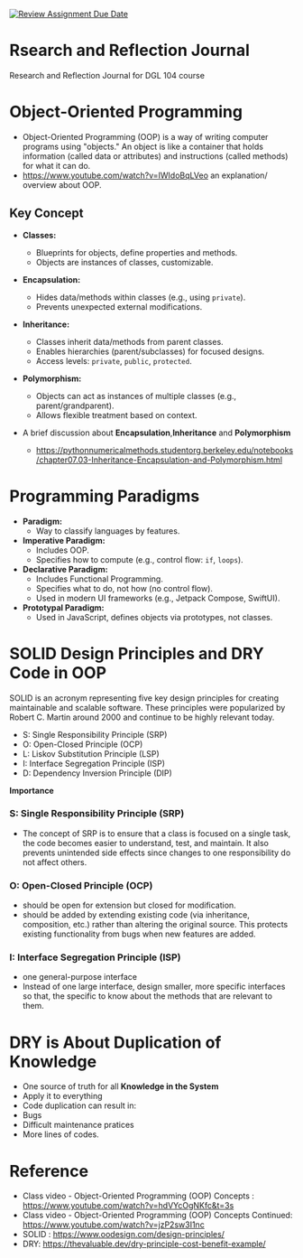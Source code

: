 [![Review Assignment Due Date](https://classroom.github.com/assets/deadline-readme-button-22041afd0340ce965d47ae6ef1cefeee28c7c493a6346c4f15d667ab976d596c.svg)](https://classroom.github.com/a/MMj2nZMu)
# Rsearch and Reflection Journal
Research and Reflection Journal for DGL 104 course

# Object-Oriented Programming

- Object-Oriented Programming (OOP) is a way of writing computer programs using "objects." An object is like a container that holds information (called data or attributes) and instructions (called methods) for what it can do.
- https://www.youtube.com/watch?v=IWIdoBqLVeo an explanation/ overview about OOP.

## Key Concept

- **Classes:**
  - Blueprints for objects, define properties and methods.
  - Objects are instances of classes, customizable.
- **Encapsulation:**
  - Hides data/methods within classes (e.g., using `private`).
  - Prevents unexpected external modifications.
- **Inheritance:**
  - Classes inherit data/methods from parent classes.
  - Enables hierarchies (parent/subclasses) for focused designs.
  - Access levels: `private`, `public`, `protected`.
- **Polymorphism:**
  - Objects can act as instances of multiple classes (e.g., parent/grandparent).
  - Allows flexible treatment based on context.

- A brief discussion about **Encapsulation**,**Inheritance** and **Polymorphism**
  - https://pythonnumericalmethods.studentorg.berkeley.edu/notebooks/chapter07.03-Inheritance-Encapsulation-and-Polymorphism.html

# Programming Paradigms

- **Paradigm:**
  - Way to classify languages by features.
- **Imperative Paradigm:**
  - Includes OOP.
  - Specifies how to compute (e.g., control flow: `if`, `loops`).
- **Declarative Paradigm:**
  - Includes Functional Programming.
  - Specifies what to do, not how (no control flow).
  - Used in modern UI frameworks (e.g., Jetpack Compose, SwiftUI).
- **Prototypal Paradigm:**
  - Used in JavaScript, defines objects via prototypes, not classes.

# SOLID Design Principles and DRY Code in OOP

SOLID is an acronym representing five key design principles for creating maintainable and scalable software. These principles were popularized by Robert C. Martin around 2000 and continue to be highly relevant today.

- S: Single Responsibility Principle (SRP)
- O: Open-Closed Principle (OCP)
- L: Liskov Substitution Principle (LSP)
- I: Interface Segregation Principle (ISP)
- D: Dependency Inversion Principle (DIP)

**Importance**

 ### S: Single Responsibility Principle (SRP)

- The concept of SRP is to ensure that a class is focused on a single task, the code becomes easier to understand, test, and maintain. It also prevents unintended side effects since changes to one responsibility do not affect others.

 ### O: Open-Closed Principle (OCP)
 - should be open for extension but closed for modification.
 -  should be added by extending existing code (via inheritance, composition, etc.) rather than altering the original source. This protects existing functionality from bugs when new features are added.

 ### I: Interface Segregation Principle (ISP)
 - one general-purpose interface 
 - Instead of one large interface, design smaller, more specific interfaces so that, the specific to know about the methods that are relevant to them.


# DRY is About Duplication of Knowledge

- One source of truth for all **Knowledge in the System**
- Apply it to everything
- Code duplication can result in:
 - Bugs
 - Difficult maintenance pratices
 - More lines of codes.

# Reference

- Class video - Object-Oriented Programming (OOP) Concepts : https://www.youtube.com/watch?v=hdVYcOgNKfc&t=3s
- Class video - Object-Oriented Programming (OOP) Concepts Continued: https://www.youtube.com/watch?v=jzP2sw3I1nc
- SOLID : https://www.oodesign.com/design-principles/
- DRY: https://thevaluable.dev/dry-principle-cost-benefit-example/

